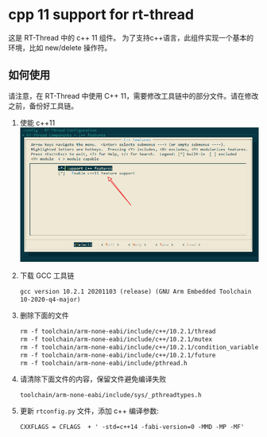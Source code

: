 # cpp 11 support for rt-thread

这是 RT-Thread 中的 c++ 11 组件。 为了支持c++语言，此组件实现一个基本的环境，比如 new/delete 操作符。

## 如何使用

请注意，在 RT-Thread 中使用 C++ 11，需要修改工具链中的部分文件。请在修改之前，备份好工具链。

1. 使能 c++11
   ![](figures/Snipaste_2021-09-02_16-00-09.png)

2. 下载 GCC 工具链

   ```shell
   gcc version 10.2.1 20201103 (release) (GNU Arm Embedded Toolchain 10-2020-q4-major)
   ```

3. 删除下面的文件

   ```shell
   rm -f toolchain/arm-none-eabi/include/c++/10.2.1/thread
   rm -f toolchain/arm-none-eabi/include/c++/10.2.1/mutex
   rm -f toolchain/arm-none-eabi/include/c++/10.2.1/condition_variable
   rm -f toolchain/arm-none-eabi/include/c++/10.2.1/future
   rm -f toolchain/arm-none-eabi/include/pthread.h
   ```

4. 请清除下面文件的内容，保留文件避免编译失败

   ```shell
   toolchain/arm-none-eabi/include/sys/_pthreadtypes.h
   ```

5. 更新 `rtconfig.py` 文件，添加 c++ 编译参数:

   ```shell
   CXXFLAGS = CFLAGS  + ' -std=c++14 -fabi-version=0 -MMD -MP -MF'
   ```
